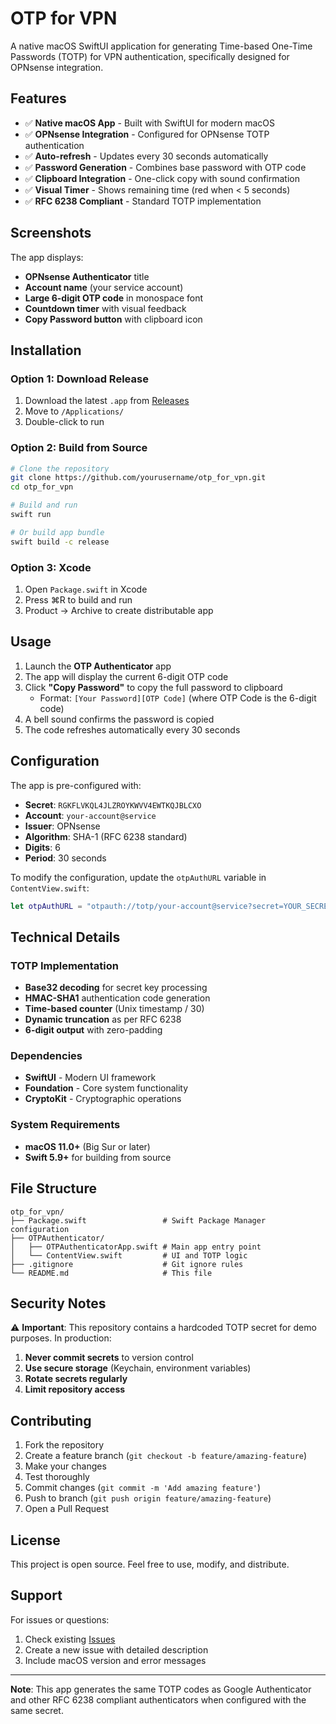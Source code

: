 # OTP for VPN

A native macOS SwiftUI application for generating Time-based One-Time Passwords (TOTP) for VPN authentication, specifically designed for OPNsense integration.

## Features

- ✅ **Native macOS App** - Built with SwiftUI for modern macOS
- ✅ **OPNsense Integration** - Configured for OPNsense TOTP authentication
- ✅ **Auto-refresh** - Updates every 30 seconds automatically
- ✅ **Password Generation** - Combines base password with OTP code
- ✅ **Clipboard Integration** - One-click copy with sound confirmation
- ✅ **Visual Timer** - Shows remaining time (red when < 5 seconds)
- ✅ **RFC 6238 Compliant** - Standard TOTP implementation

## Screenshots

The app displays:
- **OPNsense Authenticator** title
- **Account name** (your service account)
- **Large 6-digit OTP code** in monospace font
- **Countdown timer** with visual feedback
- **Copy Password button** with clipboard icon

## Installation

### Option 1: Download Release
1. Download the latest `.app` from [Releases](../../releases)
2. Move to `/Applications/`
3. Double-click to run

### Option 2: Build from Source
```bash
# Clone the repository
git clone https://github.com/yourusername/otp_for_vpn.git
cd otp_for_vpn

# Build and run
swift run

# Or build app bundle
swift build -c release
```

### Option 3: Xcode
1. Open `Package.swift` in Xcode
2. Press ⌘R to build and run
3. Product → Archive to create distributable app

## Usage

1. Launch the **OTP Authenticator** app
2. The app will display the current 6-digit OTP code
3. Click **"Copy Password"** to copy the full password to clipboard
   - Format: `[Your Password][OTP Code]` (where OTP Code is the 6-digit code)
4. A bell sound confirms the password is copied
5. The code refreshes automatically every 30 seconds

## Configuration

The app is pre-configured with:
- **Secret**: `RGKFLVKQL4JLZROYKWVV4EWTKQJBLCXO`
- **Account**: `your-account@service`
- **Issuer**: OPNsense
- **Algorithm**: SHA-1 (RFC 6238 standard)
- **Digits**: 6
- **Period**: 30 seconds

To modify the configuration, update the `otpAuthURL` variable in `ContentView.swift`:
```swift
let otpAuthURL = "otpauth://totp/your-account@service?secret=YOUR_SECRET_HERE"
```

## Technical Details

### TOTP Implementation
- **Base32 decoding** for secret key processing
- **HMAC-SHA1** authentication code generation
- **Time-based counter** (Unix timestamp / 30)
- **Dynamic truncation** as per RFC 6238
- **6-digit output** with zero-padding

### Dependencies
- **SwiftUI** - Modern UI framework
- **Foundation** - Core system functionality  
- **CryptoKit** - Cryptographic operations

### System Requirements
- **macOS 11.0+** (Big Sur or later)
- **Swift 5.9+** for building from source

## File Structure

```
otp_for_vpn/
├── Package.swift                 # Swift Package Manager configuration
├── OTPAuthenticator/
│   ├── OTPAuthenticatorApp.swift # Main app entry point
│   └── ContentView.swift         # UI and TOTP logic
├── .gitignore                    # Git ignore rules
└── README.md                     # This file
```

## Security Notes

⚠️ **Important**: This repository contains a hardcoded TOTP secret for demo purposes. In production:

1. **Never commit secrets** to version control
2. **Use secure storage** (Keychain, environment variables)
3. **Rotate secrets regularly**
4. **Limit repository access**

## Contributing

1. Fork the repository
2. Create a feature branch (`git checkout -b feature/amazing-feature`)
3. Make your changes
4. Test thoroughly
5. Commit changes (`git commit -m 'Add amazing feature'`)
6. Push to branch (`git push origin feature/amazing-feature`)
7. Open a Pull Request

## License

This project is open source. Feel free to use, modify, and distribute.

## Support

For issues or questions:
1. Check existing [Issues](../../issues)
2. Create a new issue with detailed description
3. Include macOS version and error messages

---

**Note**: This app generates the same TOTP codes as Google Authenticator and other RFC 6238 compliant authenticators when configured with the same secret. 